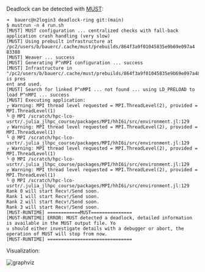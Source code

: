 Deadlock can be detected with [MUST](https://www.i12.rwth-aachen.de/cms/Lehrstuhl-fuer-Informatik/Forschung/Forschungsschwerpunkte/Lehrstuhl-fuer-Hochleistungsrechnen/~nrbe/MUST/):

```
➜  bauerc@n2login3 deadlock-ring git:(main)
$ mustrun -n 4 run.sh
[MUST] MUST configuration ... centralized checks with fall-back application crash handling (very slow)
[MUST] Using prebuilt infrastructure at /pc2/users/b/bauerc/.cache/must/prebuilds/864f3a9f01045835e9b69e097a4
83388
[MUST] Weaver ... success
[MUST] Generating P^nMPI configuration ... success
[MUST] Infrastructure in "/pc2/users/b/bauerc/.cache/must/prebuilds/864f3a9f01045835e9b69e097a483388" is pres
ent and used.
[MUST] Search for linked P^nMPI ... not found ... using LD_PRELOAD to load P^nMPI ... success
[MUST] Executing application:
┌ Warning: MPI thread level requested = MPI.ThreadLevel(2), provided = MPI.ThreadLevel(1)
└ @ MPI /scratch/hpc-lco-usrtr/.julia_jlhpc_course/packages/MPI/hhI6i/src/environment.jl:129
┌ Warning: MPI thread level requested = MPI.ThreadLevel(2), provided = MPI.ThreadLevel(1)
└ @ MPI /scratch/hpc-lco-usrtr/.julia_jlhpc_course/packages/MPI/hhI6i/src/environment.jl:129
┌ Warning: MPI thread level requested = MPI.ThreadLevel(2), provided = MPI.ThreadLevel(1)
└ @ MPI /scratch/hpc-lco-usrtr/.julia_jlhpc_course/packages/MPI/hhI6i/src/environment.jl:129
┌ Warning: MPI thread level requested = MPI.ThreadLevel(2), provided = MPI.ThreadLevel(1)
└ @ MPI /scratch/hpc-lco-usrtr/.julia_jlhpc_course/packages/MPI/hhI6i/src/environment.jl:129
Rank 0 will start Recv!/Send soon.
Rank 1 will start Recv!/Send soon.
Rank 2 will start Recv!/Send soon.
Rank 3 will start Recv!/Send soon.
[MUST-RUNTIME] ============MUST===============
[MUST-RUNTIME] ERROR: MUST detected a deadlock, detailed information is available in the MUST output file. Yo
u should either investigate details with a debugger or abort, the operation of MUST will stop from now.
[MUST-RUNTIME] ===============================
```

Visualization:

![graphviz](https://github.com/carstenbauer/parallel-julia-zoo/assets/187980/f0139e83-a3d2-4e8c-a128-afbdb34931c6)
